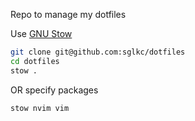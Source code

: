 Repo to manage my dotfiles

Use [GNU Stow](https://www.gnu.org/software/stow/)

```sh
git clone git@github.com:sglkc/dotfiles
cd dotfiles
stow .
```

OR specify packages

```sh
stow nvim vim
```
